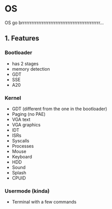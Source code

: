 # OS
OS go brrrrrrrrrrrrrrrrrrrrrrrrrrrrrrrrrrrrrrrrrrrrrr...
## 1. Features
### Bootloader
- has 2 stages
- memory detection
- GDT
- SSE
- A20
### Kernel
- GDT (different from the one in the bootloader)
- Paging (no PAE)
- VGA text
- VGA graphics
- IDT
- ISRs
- Syscalls
- Processes
- Mouse
- Keyboard
- HDD
- Sound
- Splash
- CPUID
### Usermode (kinda)
- Terminal with a few commands